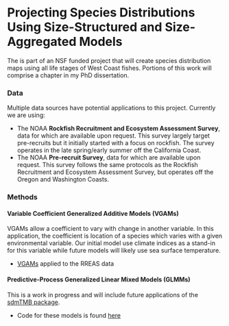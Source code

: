 # Projecting Species Distributions Using Size-Structured and Size-Aggregated Models

The is part of an NSF funded project that will create species distribution maps using all life stages of West Coast fishes. Portions of this work will comprise a chapter in my PhD dissertation.

### Data
Multiple data sources have potential applications to this project. Currently we are using:
- The NOAA **Rockfish Recruitment and Ecosystem Assessment Survey**, data for which are available upon request. This survey largely target pre-recruits but it initially started with a focus on rockfish. The survey operates in the late spring/early summer off the California Coast.
- The NOAA **Pre-recruit Survey**, data for which are available upon request. This survey follows the same protocols as the Rockfish Recruitment and Ecosystem Assessment Survey, but operates off the Oregon and Washington Coasts. 


### Methods
#### Variable Coefficient Generalized Additive Models (VGAMs)
VGAMs allow a coefficient to vary with change in another variable. In this application, the coefficient is location of a species which varies with a given environmental variable. Our initial model use climate indices as a stand-in for this variable while future models will likely use sea surface temperature.
- [VGAMs](code/RREAS_model_exploration.RMD/) applied to the RREAS data

#### Predictive-Process Generalized Linear Mixed Models (GLMMs)
This is a work in progress and will include future applications of the [sdmTMB package](https://github.com/pbs-assess/sdmTMB).
- Code for these models is found [here](code/sdmTMB_models.R/)
